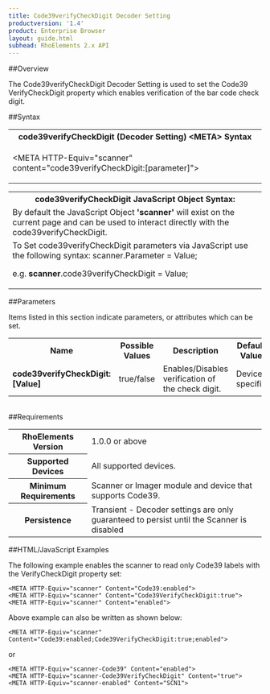 ```yaml
---
title: Code39verifyCheckDigit Decoder Setting
productversion: '1.4'
product: Enterprise Browser
layout: guide.html
subhead: RhoElements 2.x API
---
```


##Overview

The Code39verifyCheckDigit Decoder Setting is used to set the Code39 VerifyCheckDigit property which enables verification of the bar code check digit.

##Syntax

<table class="re-table"><tr><th class="tableHeading">code39verifyCheckDigit (Decoder Setting) &lt;META&gt; Syntax
</th></tr><tr><td class="clsSyntaxCells clsOddRow"><p>&lt;META HTTP-Equiv="scanner" content="code39verifyCheckDigit:[parameter]"&gt;</p></td></tr></table>
<table class="re-table"><tr><th class="tableHeading">code39verifyCheckDigit JavaScript Object Syntax:</th></tr><tr><td class="clsSyntaxCells clsOddRow">
By default the JavaScript Object <b>'scanner'</b> will exist on the current page and can be used to interact directly with the code39verifyCheckDigit.
</td></tr><tr><td class="clsSyntaxCells clsEvenRow">
To Set code39verifyCheckDigit parameters via JavaScript use the following syntax: scanner.Parameter = Value;
<P />e.g. <b>scanner</b>.code39verifyCheckDigit = Value;
</td></tr></table>

##Parameters


Items listed in this section indicate parameters, or attributes which can be set.
<table class="re-table"><col width="20%" /><col width="20%" /><col width="38%" /><col width="22%" /><tr><th class="tableHeading">Name</th><th class="tableHeading">Possible Values</th><th class="tableHeading">Description</th><th class="tableHeading">Default Value</th></tr><tr><td class="clsSyntaxCells clsOddRow"><b>code39verifyCheckDigit:[Value]
</b></td><td class="clsSyntaxCells clsOddRow">true/false</td><td class="clsSyntaxCells clsOddRow">Enables/Disables verification of the check digit.</td><td class="clsSyntaxCells clsOddRow">Device specific</td></tr></table>
<table class="re-table"><col width="78%" /><col width="8%" /><col width="1%" /><col width="5%" /><col width="1%" /><col width="5%" /><col width="2%" /></table>





##Requirements

<table class="re-table"><tr><th class="tableHeading">RhoElements Version</th><td class="clsSyntaxCell clsEvenRow">1.0.0 or above
</td></tr><tr><th class="tableHeading">Supported Devices</th><td class="clsSyntaxCell clsOddRow">All supported devices.</td></tr><tr><th class="tableHeading">Minimum Requirements</th><td class="clsSyntaxCell clsOddRow">Scanner or Imager module and device that supports Code39.</td></tr><tr><th class="tableHeading">Persistence</th><td class="clsSyntaxCell clsEvenRow">Transient - Decoder settings are only guaranteed to persist until the Scanner is disabled</td></tr></table>


##HTML/JavaScript Examples

The following example enables the scanner to read only Code39 labels with the VerifyCheckDigit property set:

	<META HTTP-Equiv="scanner" Content="Code39:enabled">
	<META HTTP-Equiv="scanner" Content="Code39VerifyCheckDigit:true">
	<META HTTP-Equiv="scanner" Content="enabled">
	
Above example can also be written as shown below:

	<META HTTP-Equiv="scanner" Content="Code39:enabled;Code39VerifyCheckDigit:true;enabled">
	
or

	<META HTTP-Equiv="scanner-Code39" Content="enabled">
	<META HTTP-Equiv="scanner-Code39VerifyCheckDigit" Content="true">
	<META HTTP-Equiv="scanner-enabled" Content="SCN1">
	





